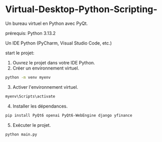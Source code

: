 # Virtual-Desktop-Python-Scripting-
Un bureau virtuel en Python avec PyQt.

prérequis:
Python 3.13.2

Un IDE Python (PyCharm, Visual Studio Code, etc.)

start le projet:
1. Ouvrez le projet dans votre IDE Python.
2. Créer un environnement virtuel.
```bash
python -m venv myenv
```
3. Activer l'environnement virtuel.
```bash
myenv\Scripts\activate
```
4. Installer les dépendances.
```bash
pip install PyQt6 openai PyQt6-WebEngine django yfinance
```
5. Exécuter le projet.
```bash
python main.py
```
